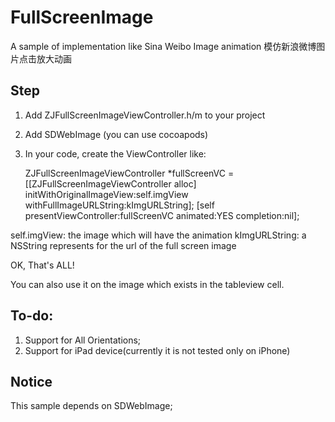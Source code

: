 FullScreenImage
===========
A sample of implementation like Sina Weibo Image animation
模仿新浪微博图片点击放大动画

Step
---
1. Add ZJFullScreenImageViewController.h/m to your project
2. Add SDWebImage (you can use cocoapods)
3. In your code, create the ViewController like:
    
    ZJFullScreenImageViewController *fullScreenVC = [[ZJFullScreenImageViewController alloc] initWithOriginalImageView:self.imgView withFullImageURLString:kImgURLString];
    [self presentViewController:fullScreenVC animated:YES completion:nil];

self.imgView: the image which will have the animation
kImgURLString: a NSString represents for the url of the full screen image

OK, That's ALL!

You can also use it on the image which exists in the tableview cell.

To-do:
--
1. Support for All Orientations;
2. Support for iPad device(currently it is not tested only on iPhone)



Notice
-----
This sample depends on SDWebImage;

